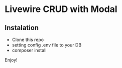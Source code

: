 # Livewire CRUD with Modal

## Instalation

- Clone this repo
- setting config .env file to your DB
- composer install

Enjoy!
